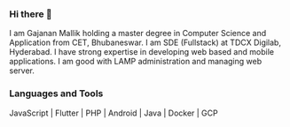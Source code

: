 ### Hi there 👋

I am Gajanan Mallik holding a master degree in Computer Science and Application from CET, Bhubaneswar. I am SDE (Fullstack) at TDCX Digilab, Hyderabad. I have strong expertise in developing web based and mobile applications. I am good with LAMP administration and managing web server.

### Languages and Tools

  JavaScript | Flutter | PHP | Android | Java | Docker | GCP 


<!--
**dev-gajanan/dev-gajanan** is a ✨ _special_ ✨ repository because its `README.md` (this file) appears on your GitHub profile.

Here are some ideas to get you started:

- 🔭 I’m currently working on ...
- 🌱 I’m currently learning ...
- 👯 I’m looking to collaborate on ...
- 🤔 I’m looking for help with ...
- 💬 Ask me about ...
- 📫 How to reach me: ...
- 😄 Pronouns: ...
- ⚡ Fun fact: ...
-->
